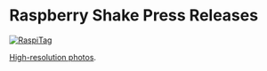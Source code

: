 # Raspberry Shake Press Releases

[![RaspiTag](http://raspberryshake.org/images/coming-soon-to-kickstarter.jpg)](http://raspberryshake.org)

[High-resolution photos](/raspberryshake-press-releases/highres-images).
